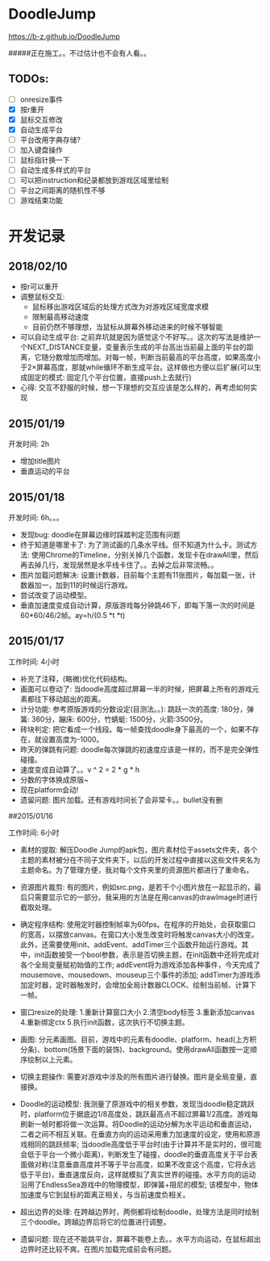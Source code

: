 # DoodleJump
https://b-z.github.io/DoodleJump

#####正在施工。。不过估计也不会有人看。。

## TODOs:

* [ ] onresize事件
* [x] 按r重开
* [x] 鼠标交互修改
* [x] 自动生成平台
* [ ] 平台改用字典存储?
* [ ] 加入键盘操作
* [ ] 鼠标指针换一下
* [ ] 自动生成多样式的平台
* [ ] 可以把instruction和纪录都放到游戏区域里绘制
* [ ] 平台之间距离的随机性不够
* [ ] 游戏结束功能

# 开发记录

## 2018/02/10

* 按r可以重开
* 调整鼠标交互: 
  * 鼠标移出游戏区域后的处理方式改为对游戏区域宽度求模
  * 限制最高移动速度
  * 目前仍然不够理想，当鼠标从屏幕外移动进来的时候不够智能
* 可以自动生成平台: 之前弃坑就是因为感觉这个不好写。。这次的写法是维护一个NEXT_DISTANCE变量，变量表示生成的平台高出当前最上面的平台的距离，它随分数增加而增加。对每一帧，判断当前最高的平台高度，如果高度小于2×屏幕高度，那就while循环不断生成平台。这样做也方便以后扩展(可以生成固定的模式: 固定几个平台位置，直接push上去就行)
* 心得: 交互不舒服的时候，想一下理想的交互应该是怎么样的，再考虑如何实现

## 2015/01/19

开发时间: 2h

* 增加title图片
* 垂直运动的平台

## 2015/01/18

开发时间: 6h。。。

* 发现bug: doodle在屏幕边缘时踩踏判定范围有问题
* 终于知道是哪里卡了: 为了测试画的几条水平线。但不知道为什么卡。测试方法: 使用Chrome的Timeline，分别关掉几个函数，发现卡在drawAll里，然后再去掉几行，发现居然是水平线卡住了。。去掉之后非常流畅。。
* 图片加载问题解决: 设置计数器，目前每个主题有11张图片，每加载一张，计数器加一，加到11的时候运行游戏。
* 尝试改变了运动模型。
* 垂直加速度变成自动计算，原版游戏每分钟跳46下，即每下落一次的时间是60*60/46/2帧。ay=h/(0.5 *t *t)

## 2015/01/17

工作时间: 4小时

* 补充了注释，(略微)优化代码结构。
* 画面可以卷动了: 当doodle高度超过屏幕一半的时候，把屏幕上所有的游戏元素都往下移动超出的距离。
* 计分功能: 参考原版游戏的分数设定(目测法。。): 跳跃一次的高度: 180分，弹簧: 360分，蹦床: 600分，竹蜻蜓: 1500分，火箭:3500分。
* 砖块判定: 把它看成一个线段。每一帧查找doodle身下最高的一个，如果不存在，就设置高度为-1000。
* 昨天的弹跳有问题: doodle每次弹跳的初速度应该是一样的，而不是完全弹性碰撞。
* 速度变成自动算了。。v ^ 2 = 2 * g * h
* 分数的字体换成原版~
* 现在platform会动!
* 遗留问题: 图片加载。还有游戏时间长了会非常卡。。bullet没有删



##2015/01/16

工作时间: 6小时

* 素材的提取: 解压Doodle Jump的apk包，图片素材位于assets文件夹，各个主题的素材被分在不同子文件夹下，以后的开发过程中直接以这些文件夹名为主题命名。为了管理方便，我对每个文件夹里的资源图片都进行了重命名。

* 资源图片裁剪: 有的图片，例如src.png，是若干个小图片放在一起显示的，最后只需要显示它的一部分。我采用的方法是在用canvas的drawImage时进行截取处理。

* 确定程序结构: 使用定时器控制帧率为60fps。在程序的开始处，会获取窗口的宽高，以摆放canvas。在窗口大小发生改变时将触发canvas大小的改变。此外，还需要使用init、addEvent、addTimer三个函数开始运行游戏。其中，init函数接受一个bool参数，表示是否切换主题，在init函数中还将完成对各个全局变量赋初始值的工作; addEvent将为游戏添加各种事件，今天完成了mousemove、mousedown、mouseup三个事件的添加; addTimer为游戏添加定时器，定时器触发时，会增加全局计数器CLOCK、绘制当前帧、计算下一帧。

* 窗口resize的处理: 1.重新计算窗口大小 2.清空body标签 3.重新添加canvas 4.重新绑定ctx 5.执行init函数，这次执行不切换主题。

* 画图: 分元素画图。目前，游戏中的元素有doodle、platform、head(上方积分条)、bottom(场景下面的装饰)、background。使用drawAll函数按一定顺序绘制以上元素。

* 切换主题操作: 需要对游戏中涉及的所有图片进行替换。图片是全局变量，直接换。

* Doodle的运动模型: 我测量了原游戏中的相关参数，发现当doodle稳定跳跃时，platform位于据底边1/8高度处，跳跃最高点不超过屏幕1/2高度。游戏每刷新一帧时都将做一次运算。将Doodle的运动分解为水平运动和垂直运动，二者之间不相互关联。在垂直方向的运动采用重力加速度的设定，使用和原游戏相同的跳跃频率; 当doodle高度低于平台时(由于计算并不是实时的，很可能会低于平台一个微小距离)，判断发生了碰撞，doodle的垂直高度关于平台表面做对称(注意垂直高度并不等于平台高度，如果不改变这个高度，它将永远低于平台)，垂直速度反向，这样就模拟了真实世界的碰撞。水平方向的运动沿用了EndlessSea游戏中的物理模型，即弹簧+阻尼的模型; 该模型中，物体加速度与它到鼠标的距离正相关，与当前速度负相关。

* 超出边界的处理: 在跨越边界时，两侧都将绘制doodle，处理方法是同时绘制三个doodle。跨越边界后将它的位置进行调整。

* 遗留问题: 现在还不能跳平台，屏幕不能卷上去。。水平方向运动，在鼠标超出边界时还比较不爽。在图片加载完成前会有问题。


